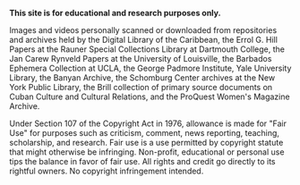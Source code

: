 **This site is for educational and research purposes only.**

Images and videos personally scanned or downloaded from repositories and archives held by the Digital Library of the Caribbean, the Errol G. Hill Papers at the Rauner Special Collections Library at Dartmouth College, the Jan Carew Rynveld Papers at the University of Louisville, the Barbados Ephemera Collection at UCLA, the George Padmore Institute, Yale University Library, the Banyan Archive, the Schomburg Center archives at the New York Public Library, the Brill collection of primary source documents on Cuban Culture and Cultural Relations, and the ProQuest Women's Magazine Archive.

Under Section 107 of the Copyright Act in 1976, allowance is made for "Fair Use" for purposes such as criticism, comment, news reporting, teaching, scholarship, and research. Fair use is a use permitted by copyright statute that might otherwise be infringing. Non-profit, educational or personal use tips the balance in favor of fair use. All rights and credit go directly to its rightful owners. No copyright infringement intended.